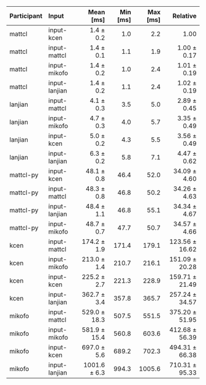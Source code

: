 | Participant | Input | Mean [ms] | Min [ms] | Max [ms] | Relative |
|:---|:---|---:|---:|---:|---:|
| mattcl | input-kcen | 1.4 ± 0.2 | 1.0 | 2.2 | 1.00 |
| mattcl | input-mattcl | 1.4 ± 0.1 | 1.1 | 1.9 | 1.00 ± 0.17 |
| mattcl | input-mikofo | 1.4 ± 0.2 | 1.0 | 2.4 | 1.01 ± 0.19 |
| mattcl | input-lanjian | 1.4 ± 0.2 | 1.1 | 2.4 | 1.02 ± 0.19 |
| lanjian | input-mattcl | 4.1 ± 0.3 | 3.5 | 5.0 | 2.89 ± 0.45 |
| lanjian | input-mikofo | 4.7 ± 0.3 | 4.0 | 5.7 | 3.35 ± 0.49 |
| lanjian | input-kcen | 5.0 ± 0.2 | 4.3 | 5.5 | 3.56 ± 0.49 |
| lanjian | input-lanjian | 6.3 ± 0.2 | 5.8 | 7.1 | 4.47 ± 0.62 |
| mattcl-py | input-kcen | 48.1 ± 0.8 | 46.4 | 52.0 | 34.09 ± 4.60 |
| mattcl-py | input-mattcl | 48.3 ± 0.8 | 46.8 | 50.2 | 34.26 ± 4.63 |
| mattcl-py | input-lanjian | 48.4 ± 1.1 | 46.8 | 55.1 | 34.34 ± 4.67 |
| mattcl-py | input-mikofo | 48.7 ± 0.7 | 47.7 | 50.7 | 34.57 ± 4.66 |
| kcen | input-mattcl | 174.2 ± 1.9 | 171.4 | 179.1 | 123.56 ± 16.62 |
| kcen | input-mikofo | 213.0 ± 1.4 | 210.7 | 216.1 | 151.09 ± 20.28 |
| kcen | input-kcen | 225.2 ± 2.7 | 221.3 | 228.9 | 159.71 ± 21.49 |
| kcen | input-lanjian | 362.7 ± 3.4 | 357.8 | 365.7 | 257.24 ± 34.57 |
| mikofo | input-mattcl | 529.0 ± 18.3 | 507.5 | 551.5 | 375.20 ± 51.95 |
| mikofo | input-mikofo | 581.9 ± 15.4 | 560.8 | 603.6 | 412.68 ± 56.39 |
| mikofo | input-kcen | 697.0 ± 5.6 | 689.2 | 702.3 | 494.31 ± 66.38 |
| mikofo | input-lanjian | 1001.6 ± 6.3 | 994.3 | 1005.6 | 710.31 ± 95.33 |
